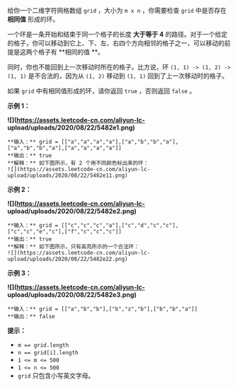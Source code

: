 给你一个二维字符网格数组 `grid` ，大小为 `m x n` ，你需要检查 `grid` 中是否存在 **相同值** 形成的环。

一个环是一条开始和结束于同一个格子的长度 **大于等于 4**
的路径。对于一个给定的格子，你可以移动到它上、下、左、右四个方向相邻的格子之一，可以移动的前提是这两个格子有 **相同的值  **。

同时，你也不能回到上一次移动时所在的格子。比方说，环  `(1, 1) -> (1, 2) -> (1, 1)` 是不合法的，因为从 `(1, 2)`
移动到 `(1, 1)` 回到了上一次移动时的格子。

如果 `grid` 中有相同值形成的环，请你返回 `true` ，否则返回 `false` 。



**示例 1：**

**![](https://assets.leetcode-cn.com/aliyun-lc-
upload/uploads/2020/08/22/5482e1.png)**

    
    
    **输入：** grid = [["a","a","a","a"],["a","b","b","a"],["a","b","b","a"],["a","a","a","a"]]
    **输出：** true
    **解释：** 如下图所示，有 2 个用不同颜色标出来的环：
    ![](https://assets.leetcode-cn.com/aliyun-lc-upload/uploads/2020/08/22/5482e11.png)
    

**示例 2：**

**![](https://assets.leetcode-cn.com/aliyun-lc-
upload/uploads/2020/08/22/5482e2.png)**

    
    
    **输入：** grid = [["c","c","c","a"],["c","d","c","c"],["c","c","e","c"],["f","c","c","c"]]
    **输出：** true
    **解释：** 如下图所示，只有高亮所示的一个合法环：
    ![](https://assets.leetcode-cn.com/aliyun-lc-upload/uploads/2020/08/22/5482e22.png)
    

**示例 3：**

**![](https://assets.leetcode-cn.com/aliyun-lc-
upload/uploads/2020/08/22/5482e3.png)**

    
    
    **输入：** grid = [["a","b","b"],["b","z","b"],["b","b","a"]]
    **输出：** false
    



**提示：**

  * `m == grid.length`
  * `n == grid[i].length`
  * `1 <= m <= 500`
  * `1 <= n <= 500`
  * `grid` 只包含小写英文字母。

